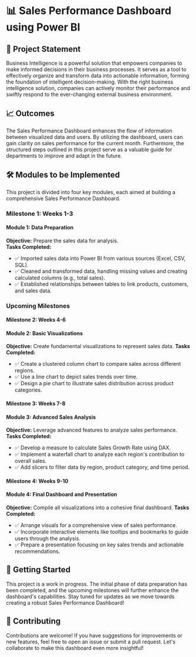 # 📊 Sales Performance Dashboard using Power BI

## 🌟 Project Statement
Business Intelligence is a powerful solution that empowers companies to make informed decisions in their business processes. It serves as a tool to effectively organize and transform data into actionable information, forming the foundation of intelligent decision-making. With the right business intelligence solution, companies can actively monitor their performance and swiftly respond to the ever-changing external business environment.

## 📈 Outcomes
The Sales Performance Dashboard enhances the flow of information between visualized data and users. By utilizing the dashboard, users can gain clarity on sales performance for the current month. Furthermore, the structured steps outlined in this project serve as a valuable guide for departments to improve and adapt in the future.

## 🛠️ Modules to be Implemented
This project is divided into four key modules, each aimed at building a comprehensive Sales Performance Dashboard. 

### Milestone 1: Weeks 1-3
#### Module 1: Data Preparation
**Objective:** Prepare the sales data for analysis.  
**Tasks Completed:**
- ✅ Imported sales data into Power BI from various sources (Excel, CSV, SQL).
- ✅ Cleaned and transformed data, handling missing values and creating calculated columns (e.g., total sales).
- ✅ Established relationships between tables to link products, customers, and sales data.

### Upcoming Milestones
#### Milestone 2: Weeks 4-6
#### Module 2: Basic Visualizations
**Objective:** Create fundamental visualizations to represent sales data.
**Tasks Completed:**
- ✅ Create a clustered column chart to compare sales across different regions.
- ✅ Use a line chart to depict sales trends over time.
- ✅ Design a pie chart to illustrate sales distribution across product categories.

#### Milestone 3: Weeks 7-8
#### Module 3: Advanced Sales Analysis
**Objective:** Leverage advanced features to analyze sales performance.
**Tasks Completed:**
- ✅ Develop a measure to calculate Sales Growth Rate using DAX.
- ✅ Implement a waterfall chart to analyze each region's contribution to overall sales.
- ✅ Add slicers to filter data by region, product category, and time period.

#### Milestone 4: Weeks 9-10
#### Module 4: Final Dashboard and Presentation
**Objective:** Compile all visualizations into a cohesive final dashboard.
**Tasks Completed:**
- ✅ Arrange visuals for a comprehensive view of sales performance.
- ✅ Incorporate interactive elements like tooltips and bookmarks to guide users through the analysis.
- ✅ Prepare a presentation focusing on key sales trends and actionable recommendations.

## 🚀 Getting Started
This project is a work in progress. The initial phase of data preparation has been completed, and the upcoming milestones will further enhance the dashboard's capabilities. Stay tuned for updates as we move towards creating a robust Sales Performance Dashboard!

## 🤝 Contributing
Contributions are welcome! If you have suggestions for improvements or new features, feel free to open an issue or submit a pull request. Let's collaborate to make this dashboard even more insightful!



